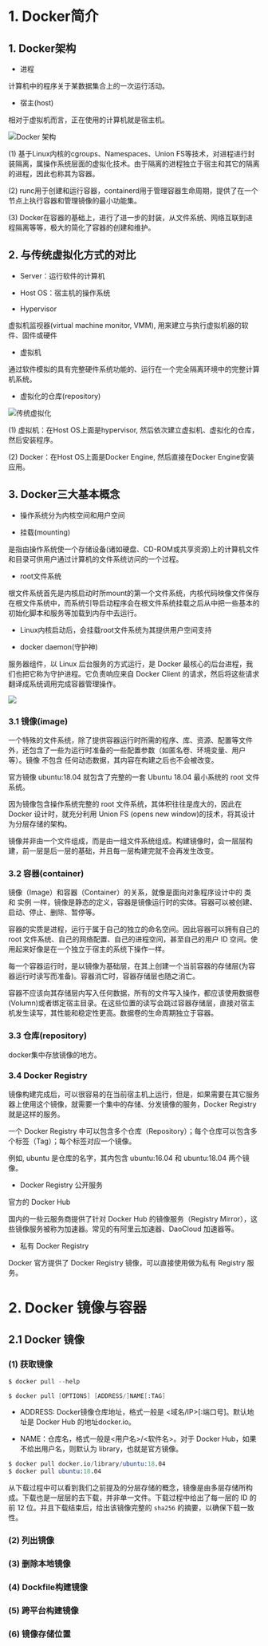 # 1. Docker简介

## 1. Docker架构

- 进程

计算机中的程序关于某数据集合上的一次运行活动。

- 宿主(host)

相对于虚拟机而言，正在使用的计算机就是宿主机。

![Docker 架构](https://docs.microsoft.com/en-us/virtualization/windowscontainers/deploy-containers/media/docker-on-linux.png)

(1) 基于Linux内核的cgroups、Namespaces、Union FS等技术，对进程进行封装隔离，属操作系统层面的虚拟化技术。由于隔离的进程独立于宿主和其它的隔离的进程，因此也称其为容器。

(2) runc用于创建和运行容器，containerd用于管理容器生命周期，提供了在一个节点上执行容器和管理镜像的最小功能集。

(3) Docker在容器的基础上，进行了进一步的封装，从文件系统、网络互联到进程隔离等等，极大的简化了容器的创建和维护。

## 2. 与传统虚拟化方式的对比

- Server：运行软件的计算机

- Host OS：宿主机的操作系统

- Hypervisor

虚拟机监视器(virtual machine monitor, VMM), 用来建立与执行虚拟机器的软件、固件或硬件

- 虚拟机

通过软件模拟的具有完整硬件系统功能的、运行在一个完全隔离环境中的完整计算机系统。

- 虚拟化的仓库(repository)

![传统虚拟化](https://vuepress.mirror.docker-practice.com/assets/img/virtualization.bfc621ce.png)

(1) 虚拟机：在Host OS上面是hypervisor, 然后依次建立虚拟机、虚拟化的仓库，然后安装程序。

(2) Docker：在Host OS上面是Docker Engine, 然后直接在Docker Engine安装应用。

## 3. Docker三大基本概念

- 操作系统分为内核空间和用户空间

- 挂载(mounting)

是指由操作系统使一个存储设备(诸如硬盘、CD-ROM或共享资源)上的计算机文件和目录可供用户通过计算机的文件系统访问的一个过程。

- root文件系统

根文件系统首先是内核启动时所mount的第一个文件系统，内核代码映像文件保存在根文件系统中，而系统引导启动程序会在根文件系统挂载之后从中把一些基本的初始化脚本和服务等加载到内存中去运行。

- Linux内核启动后，会挂载root文件系统为其提供用户空间支持

- docker daemon(守护神)

服务器组件，以 Linux 后台服务的方式运行，是 Docker 最核心的后台进程，我们也把它称为守护进程。它负责响应来自 Docker Client 的请求，然后将这些请求翻译成系统调用完成容器管理操作。


![](https://tva1.sinaimg.cn/large/008eGmZEly1gpauta9hchj31hi0qegvt.jpg)

### 3.1 镜像(image)

一个特殊的文件系统，除了提供容器运行时所需的程序、库、资源、配置等文件外，还包含了一些为运行时准备的一些配置参数（如匿名卷、环境变量、用户等）。镜像 不包含 任何动态数据，其内容在构建之后也不会被改变。

官方镜像 ubuntu:18.04 就包含了完整的一套 Ubuntu 18.04 最小系统的 root 文件系统。

因为镜像包含操作系统完整的 root 文件系统，其体积往往是庞大的，因此在 Docker 设计时，就充分利用 Union FS (opens new window)的技术，将其设计为分层存储的架构。

镜像并非由一个文件组成，而是由一组文件系统组成。构建镜像时，会一层层构建，前一层是后一层的基础，并且每一层构建完就不会再发生改变。

### 3.2 容器(container)

镜像（Image）和容器（Container）的关系，就像是面向对象程序设计中的 类 和 实例 一样，镜像是静态的定义，容器是镜像运行时的实体。容器可以被创建、启动、停止、删除、暂停等。

容器的实质是进程，运行于属于自己的独立的命名空间。因此容器可以拥有自己的 root 文件系统、自己的网络配置、自己的进程空间，甚至自己的用户 ID 空间。使用起来好像是在一个独立于宿主的系统下操作一样。

每一个容器运行时，是以镜像为基础层，在其上创建一个当前容器的存储层(为容器运行时读写而准备)。容器消亡时，容器存储层也随之消亡。

容器不应该向其存储层内写入任何数据，所有的文件写入操作，都应该使用数据卷(Volumn)或者绑定宿主目录。在这些位置的读写会跳过容器存储层，直接对宿主机发生读写，其性能和稳定性更高。数据卷的生命周期独立于容器。

### 3.3 仓库(repository)

docker集中存放镜像的地方。

### 3.4 Docker Registry

镜像构建完成后，可以很容易的在当前宿主机上运行，但是，如果需要在其它服务器上使用这个镜像，就需要一个集中的存储、分发镜像的服务，Docker Registry 就是这样的服务。

一个 Docker Registry 中可以包含多个仓库（Repository）；每个仓库可以包含多个标签（Tag）；每个标签对应一个镜像。

例如, ubuntu 是仓库的名字，其内包含 ubuntu:16.04 和 ubuntu:18.04 两个镜像。

- Docker Registry 公开服务

官方的 Docker Hub

国内的一些云服务商提供了针对 Docker Hub 的镜像服务（Registry Mirror），这些镜像服务被称为加速器。常见的有阿里云加速器、DaoCloud 加速器等。

- 私有 Docker Registry

Docker 官方提供了 Docker Registry 镜像，可以直接使用做为私有 Registry 服务。



# 2. Docker 镜像与容器

## 2.1 Docker 镜像

### (1) 获取镜像

```s
$ docker pull --help
```

```s
$ docker pull [OPTIONS] [ADDRESS/]NAME[:TAG]
```

- ADDRESS: Docker镜像仓库地址，格式一般是 <域名/IP>[:端口号]。默认地址是 Docker Hub 的地址docker.io。

- NAME：仓库名，格式一般是<用户名>/<软件名>。对于 Docker Hub，如果不给出用户名，则默认为 library，也就是官方镜像。

```s
$ docker pull docker.io/library/ubuntu:18.04
$ docker pull ubuntu:18.04
```

从下载过程中可以看到我们之前提及的分层存储的概念，镜像是由多层存储所构成。下载也是一层层的去下载，并非单一文件。下载过程中给出了每一层的 ID 的前 12 位。并且下载结束后，给出该镜像完整的 `sha256` 的摘要，以确保下载一致性。

### (2) 列出镜像

### (3) 删除本地镜像

### (4) Dockfile构建镜像

### (5) 跨平台构建镜像

### (6) 镜像存储位置







